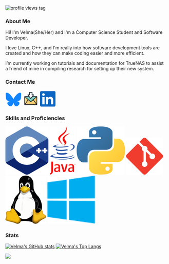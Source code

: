 ![profile views tag](https://komarev.com/ghpvc/?username=thefool309&color=blueviolet&abbreviated=true)

### About Me
Hi! I'm Velma(She/Her) and I'm a Computer Science Student and Software Developer.

I love Linux, C++, and I'm really into how software development tools are created and how they can make coding easier and more efficient.

I’m currently working on tutorials and documentation for TrueNAS to assist a friend of mine in compiling research for setting up their new system.

### Contact Me

[![The Bluesky Logo](./img/Bluesky_Logo.png)](https://bsky.app/profile/verymuchvelma.bsky.social) [![A picture of mail](./img/email.png)](mailto:velmadev043@gmail.com) [![linkedin logo](./img/In-Blue-48.png)](https://www.linkedin.com/in/verymuchvelma/)

### Skills and Proficiencies

![The C++ logo](./img/C++LogoVector.png) ![Java logo](./img/JAVALogoVector.png) ![Python logo](./img/Python-logo-notext.png) ![git logo](./img/Git-Icon-1788C.png) ![picture of linux mascot tux](./img/Tux.png) ![windows logo](./img/windows.png)

### Stats

[![Velma's GitHub stats](https://github-readme-stats.vercel.app/api?username=thefool309&show_icons=true&theme=synthwave)](https://github.com/anuraghazra/github-readme-stats)
[![Velma's Top Langs](https://github-readme-stats.vercel.app/api/top-langs/?username=thefool309&layout=compact&theme=synthwave)](https://github.com/anuraghazra/github-readme-stats)

![](https://hit.yhype.me/github/profile?account_id=104532635)
<!--
**thefool309/thefool309** is a ✨ _special_ ✨ repository because its `README.md` (this file) appears on your GitHub profile.

Here are some ideas to get you started:

- 🔭 I’m currently working on ...
- 🌱 I’m currently learning ...
- 👯 I’m looking to collaborate on ...
- 🤔 I’m looking for help with ...
- 💬 Ask me about ...
- 📫 How to reach me: ...
- 😄 Pronouns: ...
- ⚡ Fun fact: ...
-->
<!--

-->